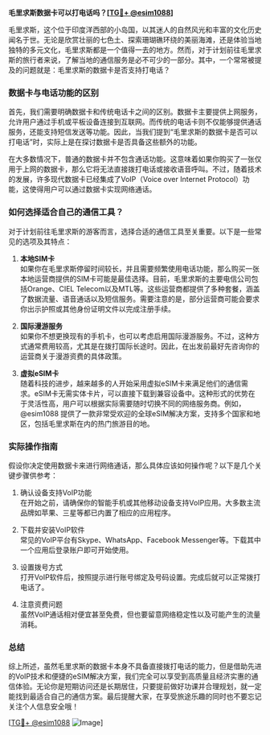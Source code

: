 **毛里求斯数据卡可以打电话吗？[[TG💪+ @esim1088](https://t.me/s/esim1088)]**

毛里求斯，这个位于印度洋西部的小岛国，以其迷人的自然风光和丰富的文化历史闻名于世。无论是欣赏壮丽的七色土、探索珊瑚礁环绕的美丽海滩，还是体验当地独特的多元文化，毛里求斯都是一个值得一去的地方。然而，对于计划前往毛里求斯的旅行者来说，了解当地的通信服务是必不可少的一部分。其中，一个常常被提及的问题就是：毛里求斯的数据卡是否支持打电话？

### 数据卡与电话功能的区别

首先，我们需要明确数据卡和传统电话卡之间的区别。数据卡主要提供上网服务，允许用户通过手机或平板设备连接到互联网。而传统的电话卡则不仅能够提供通话服务，还能支持短信发送等功能。因此，当我们提到“毛里求斯的数据卡是否可以打电话”时，实际上是在探讨数据卡是否具备这些额外的功能。

在大多数情况下，普通的数据卡并不包含通话功能。这意味着如果你购买了一张仅用于上网的数据卡，那么它将无法直接拨打电话或接收语音呼叫。不过，随着技术的发展，许多现代数据卡已经集成了VoIP（Voice over Internet Protocol）功能，这使得用户可以通过数据卡实现网络通话。

### 如何选择适合自己的通信工具？

对于计划前往毛里求斯的游客而言，选择合适的通信工具至关重要。以下是一些常见的选项及其特点：

1. **本地SIM卡**  
   如果你在毛里求斯停留时间较长，并且需要频繁使用电话功能，那么购买一张本地运营商提供的SIM卡可能是最佳选择。目前，毛里求斯的主要电信公司包括Orange、CIEL Telecom以及MTL等。这些运营商都提供了多种套餐，涵盖了数据流量、语音通话以及短信服务。需要注意的是，部分运营商可能会要求你出示护照或其他身份证明文件以完成注册手续。

2. **国际漫游服务**  
   如果你不想更换现有的手机卡，也可以考虑启用国际漫游服务。不过，这种方式通常费用较高，尤其是在拨打国际长途时。因此，在出发前最好先咨询你的运营商关于漫游资费的具体政策。

3. **虚拟eSIM卡**  
   随着科技的进步，越来越多的人开始采用虚拟eSIM卡来满足他们的通信需求。eSIM卡无需实体卡片，可以直接下载到兼容设备中。这种形式的优势在于灵活性高，用户可以根据实际需要随时切换不同的网络服务商。例如，@esim1088 提供了一款非常受欢迎的全球eSIM解决方案，支持多个国家和地区，包括毛里求斯在内的热门旅游目的地。

### 实际操作指南

假设你决定使用数据卡来进行网络通话，那么具体应该如何操作呢？以下是几个关键步骤供参考：

1. 确认设备支持VoIP功能  
   在开始之前，请确保你的智能手机或其他移动设备支持VoIP应用。大多数主流品牌如苹果、三星等都已内置了相应的应用程序。

2. 下载并安装VoIP软件  
   常见的VoIP平台有Skype、WhatsApp、Facebook Messenger等。下载其中一个应用后登录账户即可开始使用。

3. 设置拨号方式  
   打开VoIP软件后，按照提示进行账号绑定及号码设置。完成后就可以正常拨打电话了。

4. 注意资费问题  
   虽然VoIP通话相对便宜甚至免费，但也要留意网络稳定性以及可能产生的流量消耗。

### 总结

综上所述，虽然毛里求斯的数据卡本身不具备直接拨打电话的能力，但是借助先进的VoIP技术和便捷的eSIM解决方案，我们完全可以享受到高质量且经济实惠的通信体验。无论你是短期访问还是长期居住，只要提前做好功课并合理规划，就一定能找到最适合自己的通信方案。最后提醒大家，在享受旅途乐趣的同时也不要忘记关注个人信息安全哦！

[[TG💪+ @esim1088](https://t.me/s/esim1088) ![Image](https://i.postimg.cc/4NQfJmqS/Snipaste-2025-05-13-00-14-12.png)]